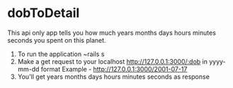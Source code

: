 # dobToDetail
This api only app tells you how much years months days hours minutes seconds you spent on this planet.

1. To run the application ~rails s
2. Make a get request to your localhost
   http://127.0.0.1:3000/:dob in yyyy-mm-dd format
   Example - http://127.0.0.1:3000/2001-07-17
3. You'll get years months days hours minutes seconds as response
